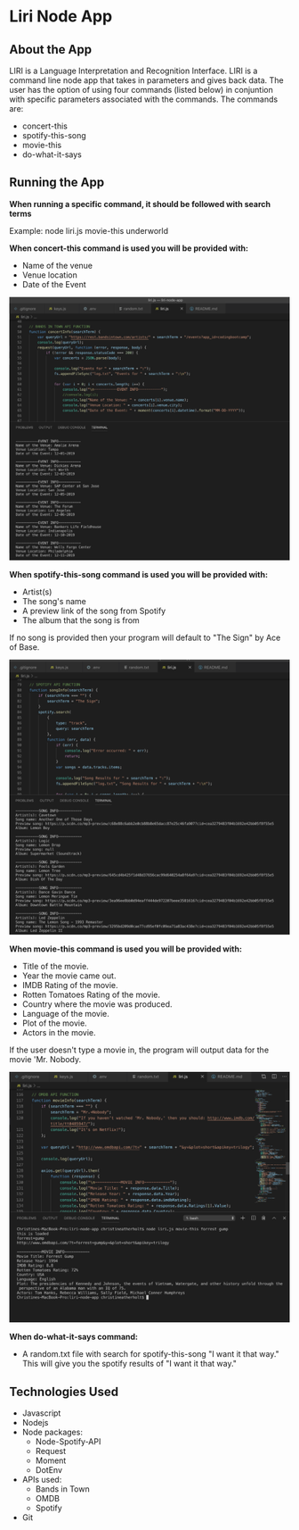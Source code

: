 # Liri Node App

## About the App

LIRI is a Language Interpretation and Recognition Interface. LIRI is a command line node app that takes in parameters and gives back data. The user has the option of using four commands (listed below) in conjuntion with specific parameters associated with the commands. The commands are:
 
  * concert-this
  * spotify-this-song
  * movie-this
  * do-what-it-says

  ## Running the App

**When running a specific command, it should be followed with search terms**

Example: node liri.js movie-this underworld

**When concert-this command is used you will be provided with:**

  * Name of the venue
  * Venue location
  * Date of the Event

  ![alt text](/images/concert-this.png "concert-this")
  
**When spotify-this-song command is used you will be provided with:**
  * Artist(s)
  * The song's name
  * A preview link of the song from Spotify
  * The album that the song is from

If no song is provided then your program will default to "The Sign" by Ace of Base.

![alt text](/images/spotify-this.png "spotify-this-song")

**When movie-this command is used you will be provided with:**

  * Title of the movie.
  * Year the movie came out.
  * IMDB Rating of the movie.
  * Rotten Tomatoes Rating of the movie.
  * Country where the movie was produced.
  * Language of the movie.
  * Plot of the movie.
  * Actors in the movie.

  If the user doesn't type a movie in, the program will output data for the movie 'Mr. Nobody.

![alt text](/images/movie-this.png "movie-this")

**When do-what-it-says command:**

  * A random.txt file with search for spotify-this-song "I want it that way." This will give you the spotify results of "I want it that way."

  ## Technologies Used
  * Javascript
  * Nodejs
  * Node packages:
    * Node-Spotify-API
    * Request
    * Moment
    * DotEnv
  * APIs used:
    * Bands in Town
    * OMDB
    * Spotify
  * Git
